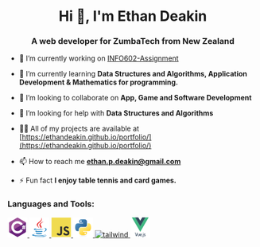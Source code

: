 <h1 align="center">Hi 👋, I'm Ethan Deakin</h1>
<h3 align="center">A web developer for ZumbaTech from New Zealand</h3>

- 🔭 I’m currently working on [INFO602-Assignment](https://github.com/Bald-M/ZumbaTech)

- 🌱 I’m currently learning **Data Structures and Algorithms, Application Development & Mathematics for programming.**

- 👯 I’m looking to collaborate on **App, Game and Software Development**

- 🤝 I’m looking for help with **Data Structures and Algorithms**

- 👨‍💻 All of my projects are available at [https://ethandeakin.github.io/portfolio/](https://ethandeakin.github.io/portfolio/)

- 📫 How to reach me **ethan.p.deakin@gmail.com**

- ⚡ Fun fact **I enjoy table tennis and card games.**

<h3 align="left">Languages and Tools:</h3>
<p align="left"> <a href="https://www.w3schools.com/cpp/" target="_blank" rel="noreferrer"> <img src="https://raw.githubusercontent.com/devicons/devicon/master/icons/csharp/csharp-original.svg" alt="csharp" width="40" height="40"/> </a> <a href="https://www.java.com" target="_blank" rel="noreferrer"> <img src="https://raw.githubusercontent.com/devicons/devicon/master/icons/java/java-original.svg" alt="java" width="40" height="40"/> </a> <a href="https://developer.mozilla.org/en-US/docs/Web/JavaScript" target="_blank" rel="noreferrer"> <img src="https://raw.githubusercontent.com/devicons/devicon/master/icons/javascript/javascript-original.svg" alt="javascript" width="40" height="40"/> </a> <a href="https://www.python.org" target="_blank" rel="noreferrer"> <img src="https://raw.githubusercontent.com/devicons/devicon/master/icons/python/python-original.svg" alt="python" width="40" height="40"/> </a> <a href="https://tailwindcss.com/" target="_blank" rel="noreferrer"> <img src="https://www.vectorlogo.zone/logos/tailwindcss/tailwindcss-icon.svg" alt="tailwind" width="40" height="40"/> </a> <a href="https://vuejs.org/" target="_blank" rel="noreferrer"> <img src="https://raw.githubusercontent.com/devicons/devicon/master/icons/vuejs/vuejs-original-wordmark.svg" alt="vuejs" width="40" height="40"/> </a> </p>
